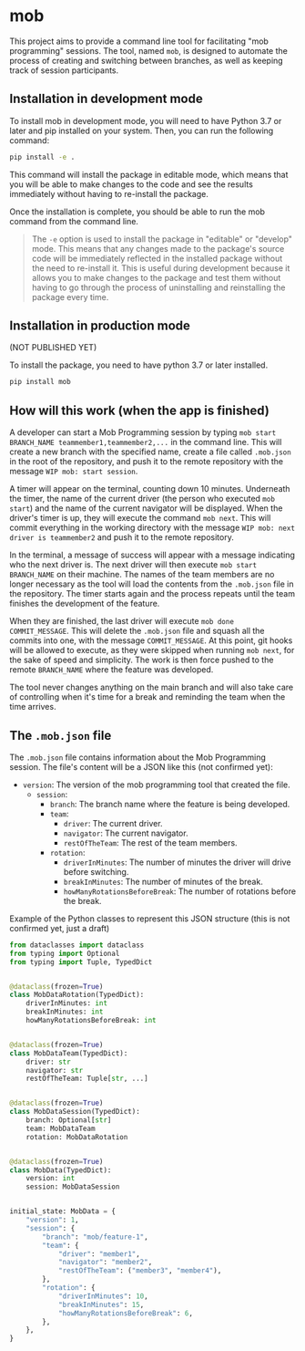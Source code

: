 # mob

This project aims to provide a command line tool for facilitating "mob programming" sessions. The tool, named `mob`, is
designed to automate the process of creating and switching between branches, as well as keeping track of session
participants.

## Installation in development mode

To install mob in development mode, you will need to have Python 3.7 or later and pip installed on your system. Then,
you can run the following command:

```bash
pip install -e .
````

This command will install the package in editable mode, which means that you will be able to make changes to the code
and see the results immediately without having to re-install the package.

Once the installation is complete, you should be able to run the mob command from the command line.

> The `-e` option is used to install the package in "editable" or "develop" mode. This means that any changes made to
> the package's source code will be immediately reflected in the installed package without the need to re-install it.
> This is useful during development because it allows you to make changes to the package and test them without having to
> go through the process of uninstalling and reinstalling the package every time.

## Installation in production mode

(NOT PUBLISHED YET)

To install the package, you need to have python 3.7 or later installed.

```bash
pip install mob
```

## How will this work (when the app is finished)

A developer can start a Mob Programming session by typing `mob start BRANCH_NAME teammember1,teammember2,...` in the
command line. This will create a new branch with the specified name, create a file called `.mob.json` in the root of the
repository, and push it to the remote repository with the message `WIP mob: start session`.

A timer will appear on the terminal, counting down 10 minutes. Underneath the timer, the name of the current driver (the
person who executed `mob start`) and the name of the current navigator will be displayed. When the driver's timer is up,
they will execute the command `mob next`. This will commit everything in the working directory with the
message `WIP mob:
next driver is teammember2` and push it to the remote repository.

In the terminal, a message of success will appear with a message indicating who the next driver is. The next driver will
then execute `mob start BRANCH_NAME` on their machine. The names of the team members are no longer necessary as the tool
will load the contents from the `.mob.json` file in the repository. The timer starts again and the process repeats until
the team finishes the development of the feature.

When they are finished, the last driver will execute `mob done COMMIT_MESSAGE`. This will delete the `.mob.json` file
and
squash all the commits into one, with the message `COMMIT_MESSAGE`. At this point, git hooks will be allowed to execute,
as they were skipped when running `mob next`, for the sake of speed and simplicity. The work is then force pushed to the
remote `BRANCH_NAME` where the feature was developed.

The tool never changes anything on the main branch and will also take care of controlling when it's time for a break and
reminding the team when the time arrives.

## The `.mob.json` file

The `.mob.json` file contains information about the Mob Programming session. The file's content will be a JSON like
this (not confirmed yet):

- `version`: The version of the mob programming tool that created the file.
    - `session`:
        - `branch`: The branch name where the feature is being developed.
        - `team`:
            - `driver`: The current driver.
            - `navigator`: The current navigator.
            - `restOfTheTeam`: The rest of the team members.
        - `rotation`:
            - `driverInMinutes`: The number of minutes the driver will drive before switching.
            - `breakInMinutes`: The number of minutes of the break.
            - `howManyRotationsBeforeBreak`: The number of rotations before the break.

Example of the Python classes to represent this JSON structure (this is not confirmed yet, just a draft)

```python
from dataclasses import dataclass
from typing import Optional
from typing import Tuple, TypedDict


@dataclass(frozen=True)
class MobDataRotation(TypedDict):
    driverInMinutes: int
    breakInMinutes: int
    howManyRotationsBeforeBreak: int


@dataclass(frozen=True)
class MobDataTeam(TypedDict):
    driver: str
    navigator: str
    restOfTheTeam: Tuple[str, ...]


@dataclass(frozen=True)
class MobDataSession(TypedDict):
    branch: Optional[str]
    team: MobDataTeam
    rotation: MobDataRotation


@dataclass(frozen=True)
class MobData(TypedDict):
    version: int
    session: MobDataSession


initial_state: MobData = {
    "version": 1,
    "session": {
        "branch": "mob/feature-1",
        "team": {
            "driver": "member1",
            "navigator": "member2",
            "restOfTheTeam": ("member3", "member4"),
        },
        "rotation": {
            "driverInMinutes": 10,
            "breakInMinutes": 15,
            "howManyRotationsBeforeBreak": 6,
        },
    },
}
```